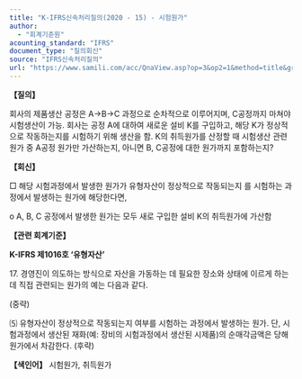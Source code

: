 ```yaml
---
title: "K-IFRS신속처리질의(2020 - 15) - 시험원가"
author:
  - "회계기준원"
acounting_standard: "IFRS"
document_type: "질의회신"
source: "IFRS신속처리질의"
url: "https://www.samili.com/acc/QnaView.asp?op=3&op2=1&method=title&group=2124-15;1&orgcode=3&searchword=&page=33&code=K%2DIFRS%EC%8B%A0%EC%86%8D%EC%B2%98%EB%A6%AC%EC%A7%88%EC%9D%98%2D15%3A202002"
---
```

**【질의】**

  

회사의 제품생산 공정은 A→B→C 과정으로 순차적으로 이루어지며, C공정까지 마쳐야 시험생산이 가능. 회사는 공정 A에 대하여 새로운 설비 K를 구입하고, 해당 K가 정상적으로 작동하는지를 시험하기 위해 생산을 함. K의 취득원가를 산정할 때 시험생산 관련 원가 중 A공정 원가만 가산하는지, 아니면 B, C공정에 대한 원가까지 포함하는지?

  
  

**【회신】**

  

□ 해당 시험과정에서 발생한 원가가 유형자산이 정상적으로 작동되는지 를 시험하는 과정에서 발생하는 원가에 해당한다면,

  

o A, B, C 공정에서 발생한 원가는 모두 새로 구입한 설비 K의 취득원가에 가산함

  
  

**【관련 회계기준】**

  

**K-IFRS 제1016호 ‘유형자산’**

  

17\. 경영진이 의도하는 방식으로 자산을 가동하는 데 필요한 장소와 상태에 이르게 하는 데 직접 관련되는 원가의 예는 다음과 같다.

(중략)

⑸ 유형자산이 정상적으로 작동되는지 여부를 시험하는 과정에서 발생하는 원가. 단, 시험과정에서 생산된 재화(예: 장비의 시험과정에서 생산된 시제품)의 순매각금액은 당해 원가에서 차감한다. (후략)

  
  

**【색인어】** 시험원가, 취득원가
